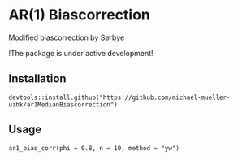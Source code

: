 # AR(1) Biascorrection

Modified biascorrection by Sørbye

!The package is under active development!

## Installation

```{r}
devtools::install.github("https://github.com/michael-mueller-uibk/ar1MedianBiascorrection")
```

## Usage

```{r}
ar1_bias_corr(phi = 0.8, n = 10, method = "yw")
```